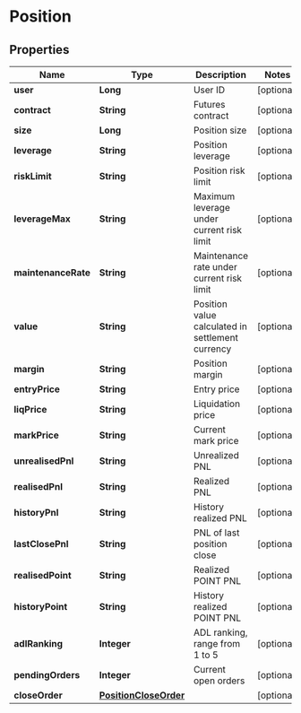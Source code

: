 
# Position

## Properties
Name | Type | Description | Notes
------------ | ------------- | ------------- | -------------
**user** | **Long** | User ID |  [optional]
**contract** | **String** | Futures contract |  [optional]
**size** | **Long** | Position size |  [optional]
**leverage** | **String** | Position leverage |  [optional]
**riskLimit** | **String** | Position risk limit |  [optional]
**leverageMax** | **String** | Maximum leverage under current risk limit |  [optional]
**maintenanceRate** | **String** | Maintenance rate under current risk limit |  [optional]
**value** | **String** | Position value calculated in settlement currency |  [optional]
**margin** | **String** | Position margin |  [optional]
**entryPrice** | **String** | Entry price |  [optional]
**liqPrice** | **String** | Liquidation price |  [optional]
**markPrice** | **String** | Current mark price |  [optional]
**unrealisedPnl** | **String** | Unrealized PNL |  [optional]
**realisedPnl** | **String** | Realized PNL |  [optional]
**historyPnl** | **String** | History realized PNL |  [optional]
**lastClosePnl** | **String** | PNL of last position close |  [optional]
**realisedPoint** | **String** | Realized POINT PNL |  [optional]
**historyPoint** | **String** | History realized POINT PNL |  [optional]
**adlRanking** | **Integer** | ADL ranking, range from 1 to 5 |  [optional]
**pendingOrders** | **Integer** | Current open orders |  [optional]
**closeOrder** | [**PositionCloseOrder**](PositionCloseOrder.md) |  |  [optional]



